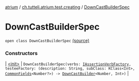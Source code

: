 [atrium](../../index.md) / [ch.tutteli.atrium.test.creating](../index.md) / [DownCastBuilderSpec](.)

# DownCastBuilderSpec

`open class DownCastBuilderSpec` [(source)](https://github.com/robstoll/atrium/tree/master/atrium-test/src/main/kotlin/ch/tutteli/atrium/test/creating/DownCastBuilderSpec.kt#L22)

### Constructors

| [&lt;init&gt;](-init-.md) | `DownCastBuilderSpec(verbs: `[`IAssertionVerbFactory`](../../ch.tutteli.atrium.test/-i-assertion-verb-factory/index.md)`, testeeFactory: (description: String, subClass: KClass<Int>, `[`CommonFields`](../../ch.tutteli.atrium.creating/-i-assertion-plant-with-common-fields/-common-fields/index.md)`<Number?>) -> `[`DownCastBuilder`](../../ch.tutteli.atrium.creating/-down-cast-builder/index.md)`<Number, Int>)` |

